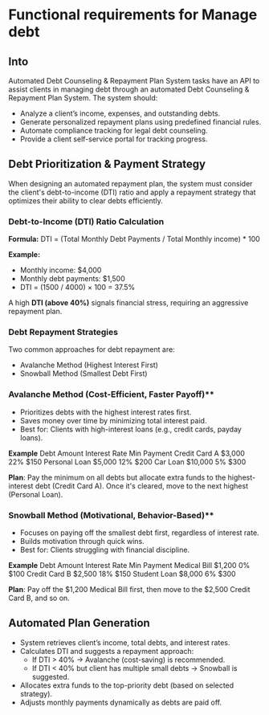 # Functional requirements for Manage debt 

## Into

Automated Debt Counseling & Repayment Plan System tasks have an API to assist 
clients in managing debt through an automated Debt Counseling & Repayment Plan System. 
The system should:

* Analyze a client’s income, expenses, and outstanding debts.
* Generate personalized repayment plans using predefined financial rules.
* Automate compliance tracking for legal debt counseling.
* Provide a client self-service portal for tracking progress.

## Debt Prioritization & Payment Strategy

When designing an automated repayment plan, the system must consider the client's debt-to-income (DTI) ratio and 
apply a repayment strategy that optimizes their ability to clear debts efficiently.

###  Debt-to-Income (DTI) Ratio Calculation

**Formula:**
DTI = (Total Monthly Debt Payments / Total Monthly income) * 100

**Example:**
* Monthly income: $4,000
* Monthly debt payments: $1,500
* DTI = (1500 / 4000) × 100 = 37.5%

A high **DTI (above 40%)** signals financial stress, requiring an aggressive repayment plan.

### Debt Repayment Strategies

Two common approaches for debt repayment are:
* Avalanche Method (Highest Interest First)
* Snowball Method (Smallest Debt First)

### Avalanche Method (Cost-Efficient, Faster Payoff)**
* Prioritizes debts with the highest interest rates first.
* Saves money over time by minimizing total interest paid.
* Best for: Clients with high-interest loans (e.g., credit cards, payday loans).

**Example**
Debt	Amount	Interest Rate	Min Payment
Credit Card A	$3,000	22%	$150
Personal Loan	$5,000	12%	$200
Car Loan	$10,000	5%	$300

**Plan**: Pay the minimum on all debts but allocate extra funds to the highest-interest debt (Credit Card A). Once it's cleared, move to the next highest (Personal Loan).


### Snowball Method (Motivational, Behavior-Based)**
* Focuses on paying off the smallest debt first, regardless of interest rate.
* Builds motivation through quick wins.
* Best for: Clients struggling with financial discipline.

**Example**
Debt	Amount	Interest Rate	Min Payment
Medical Bill	$1,200	0%	$100
Credit Card B	$2,500	18%	$150
Student Loan	$8,000	6%	$300

**Plan**: Pay off the $1,200 Medical Bill first, then move to the $2,500 Credit Card B, and so on.

## Automated Plan Generation
* System retrieves client’s income, total debts, and interest rates.
* Calculates DTI and suggests a repayment approach:
  * If DTI > 40% → Avalanche (cost-saving) is recommended.
  * If DTI < 40% but client has multiple small debts → Snowball is suggested.
* Allocates extra funds to the top-priority debt (based on selected strategy).
* Adjusts monthly payments dynamically as debts are paid off.